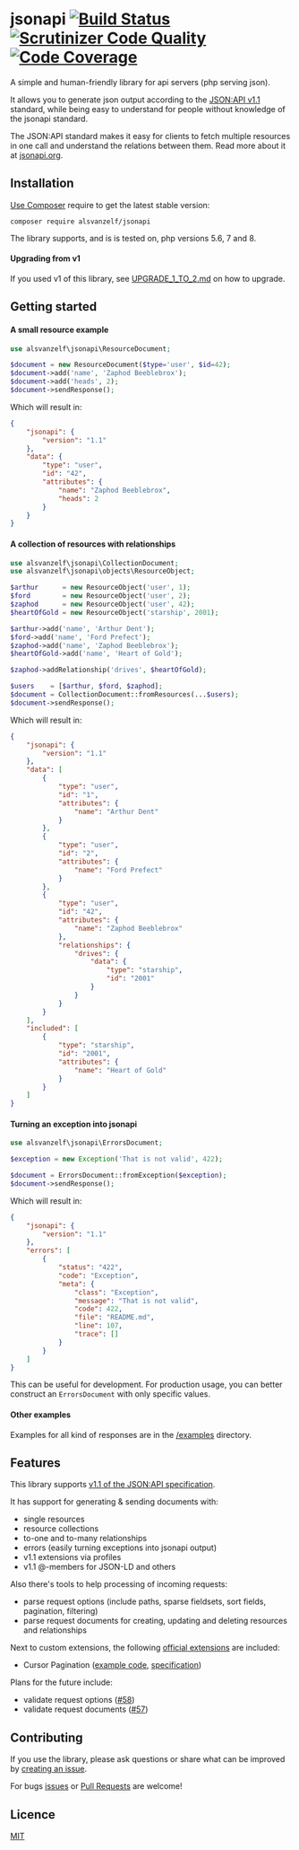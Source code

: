 # jsonapi [![Build Status](https://travis-ci.org/lode/jsonapi.svg?branch=main)](https://travis-ci.org/lode/jsonapi) [![Scrutinizer Code Quality](https://scrutinizer-ci.com/g/lode/jsonapi/badges/quality-score.png?b=main)](https://scrutinizer-ci.com/g/lode/jsonapi/?branch=main) [![Code Coverage](https://scrutinizer-ci.com/g/lode/jsonapi/badges/coverage.png?b=main)](https://scrutinizer-ci.com/g/lode/jsonapi/?branch=main)

A simple and human-friendly library for api servers (php serving json).

It allows you to generate json output according to the [JSON:API v1.1](https://jsonapi.org/) standard,
while being easy to understand for people without knowledge of the jsonapi standard.

The JSON:API standard makes it easy for clients to fetch multiple resources in one call and understand the relations between them.
Read more about it at [jsonapi.org](https://jsonapi.org/).


## Installation

[Use Composer](http://getcomposer.org/) require to get the latest stable version:

```
composer require alsvanzelf/jsonapi
```

The library supports, and is is tested on, php versions 5.6, 7 and 8.

#### Upgrading from v1

If you used v1 of this library, see [UPGRADE_1_TO_2.md](/UPGRADE_1_TO_2.md) on how to upgrade.



## Getting started

#### A small resource example

```php
use alsvanzelf\jsonapi\ResourceDocument;

$document = new ResourceDocument($type='user', $id=42);
$document->add('name', 'Zaphod Beeblebrox');
$document->add('heads', 2);
$document->sendResponse();
```

Which will result in:

```json
{
	"jsonapi": {
		"version": "1.1"
	},
	"data": {
		"type": "user",
		"id": "42",
		"attributes": {
			"name": "Zaphod Beeblebrox",
			"heads": 2
		}
	}
}
```

#### A collection of resources with relationships

```php
use alsvanzelf\jsonapi\CollectionDocument;
use alsvanzelf\jsonapi\objects\ResourceObject;

$arthur      = new ResourceObject('user', 1);
$ford        = new ResourceObject('user', 2);
$zaphod      = new ResourceObject('user', 42);
$heartOfGold = new ResourceObject('starship', 2001);

$arthur->add('name', 'Arthur Dent');
$ford->add('name', 'Ford Prefect');
$zaphod->add('name', 'Zaphod Beeblebrox');
$heartOfGold->add('name', 'Heart of Gold');

$zaphod->addRelationship('drives', $heartOfGold);

$users    = [$arthur, $ford, $zaphod];
$document = CollectionDocument::fromResources(...$users);
$document->sendResponse();
```

Which will result in:

```json
{
	"jsonapi": {
		"version": "1.1"
	},
	"data": [
		{
			"type": "user",
			"id": "1",
			"attributes": {
				"name": "Arthur Dent"
			}
		},
		{
			"type": "user",
			"id": "2",
			"attributes": {
				"name": "Ford Prefect"
			}
		},
		{
			"type": "user",
			"id": "42",
			"attributes": {
				"name": "Zaphod Beeblebrox"
			},
			"relationships": {
				"drives": {
					"data": {
						"type": "starship",
						"id": "2001"
					}
				}
			}
		}
	],
	"included": [
		{
			"type": "starship",
			"id": "2001",
			"attributes": {
				"name": "Heart of Gold"
			}
		}
	]
}
```

#### Turning an exception into jsonapi

```php
use alsvanzelf\jsonapi\ErrorsDocument;

$exception = new Exception('That is not valid', 422);

$document = ErrorsDocument::fromException($exception);
$document->sendResponse();
```

Which will result in:

```json
{
	"jsonapi": {
		"version": "1.1"
	},
	"errors": [
		{
			"status": "422",
			"code": "Exception",
			"meta": {
				"class": "Exception",
				"message": "That is not valid",
				"code": 422,
				"file": "README.md",
				"line": 107,
				"trace": []
			}
		}
	]
}
```

This can be useful for development. For production usage, you can better construct an `ErrorsDocument` with only specific values.

#### Other examples

Examples for all kind of responses are in the [/examples](/examples) directory.


## Features

This library supports [v1.1 of the JSON:API specification](https://jsonapi.org/format/1.1/).

It has support for generating & sending documents with:

- single resources
- resource collections
- to-one and to-many relationships
- errors (easily turning exceptions into jsonapi output)
- v1.1 extensions via profiles
- v1.1 @-members for JSON-LD and others

Also there's tools to help processing of incoming requests:

- parse request options (include paths, sparse fieldsets, sort fields, pagination, filtering)
- parse request documents for creating, updating and deleting resources and relationships

Next to custom extensions, the following [official extensions](https://jsonapi.org/extensions/) are included:

- Cursor Pagination ([example code](/examples/cursor_pagination_profile.php), [specification](https://jsonapi.org/profiles/ethanresnick/cursor-pagination/))

Plans for the future include:

- validate request options ([#58](https://github.com/lode/jsonapi/issues/58))
- validate request documents ([#57](https://github.com/lode/jsonapi/issues/57))


## Contributing

If you use the library, please ask questions or share what can be improved by [creating an issue](https://github.com/lode/jsonapi/issues).

For bugs [issues](https://github.com/lode/jsonapi/issues) or [Pull Requests](https://github.com/lode/jsonapi/pulls) are welcome!


## Licence

[MIT](/LICENSE)
